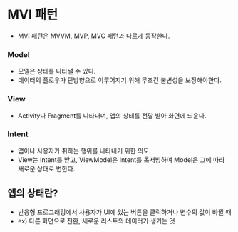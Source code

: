 # MVI 패턴

- MVI 패턴은 MVVM, MVP, MVC 패턴과 다르게 동작한다.

### Model
- 모델은 상태를 나타낼 수 있다.
- 데이터의 플로우가 단방향으로 이루어지기 위해 무조건 불변성을 보장해야한다.

### View
- Activity나 Fragment를 나타내며, 앱의 상태를 전달 받아 화면에 띄운다.

### Intent
- 앱이나 사용자가 취하는 행위를 나타내기 위한 의도.
- View는 Intent를 받고, ViewModel은 Intent를 옵저빙하며 Model은 그에 따라 새로운 상태로 변한다.


## 앱의 상태란?
- 반응형 프로그래밍에서 사용자가 UI에 있는 버튼을 클릭하거나 변수의 값이 바뀔 때
- ex) 다른 화면으로 전환, 새로운 리스트의 데이터가 생기는 것






